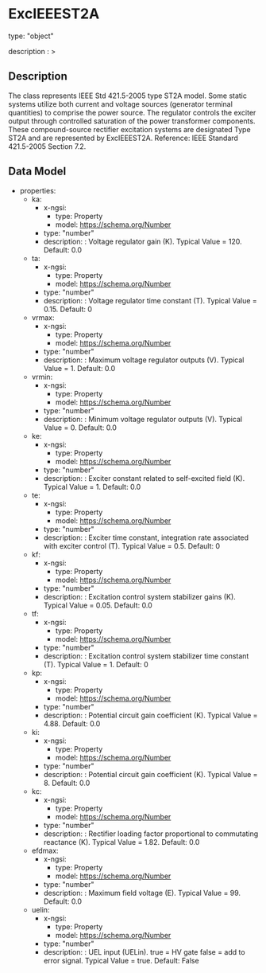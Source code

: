 # ExcIEEEST2A
type: "object"
description : >
## Description
The class represents IEEE Std 421.5-2005 type ST2A model. Some static systems utilize both current and voltage sources (generator terminal quantities) to comprise the power source.  The regulator controls the exciter output through controlled saturation of the power transformer components.  These compound-source rectifier excitation systems are designated Type ST2A and are represented by ExcIEEEST2A.  Reference: IEEE Standard 421.5-2005 Section 7.2.

## Data Model
  - properties:
    - ka:
      - x-ngsi:
        - type: Property
        - model: https://schema.org/Number
      - type: "number"
      - description: : Voltage regulator gain (K).  Typical Value = 120. Default: 0.0
    - ta:
      - x-ngsi:
        - type: Property
        - model: https://schema.org/Number
      - type: "number"
      - description: : Voltage regulator time constant (T).  Typical Value = 0.15. Default: 0
    - vrmax:
      - x-ngsi:
        - type: Property
        - model: https://schema.org/Number
      - type: "number"
      - description: : Maximum voltage regulator outputs (V).  Typical Value = 1. Default: 0.0
    - vrmin:
      - x-ngsi:
        - type: Property
        - model: https://schema.org/Number
      - type: "number"
      - description: : Minimum voltage regulator outputs (V).  Typical Value = 0. Default: 0.0
    - ke:
      - x-ngsi:
        - type: Property
        - model: https://schema.org/Number
      - type: "number"
      - description: : Exciter constant related to self-excited field (K).  Typical Value = 1. Default: 0.0
    - te:
      - x-ngsi:
        - type: Property
        - model: https://schema.org/Number
      - type: "number"
      - description: : Exciter time constant, integration rate associated with exciter control (T).  Typical Value = 0.5. Default: 0
    - kf:
      - x-ngsi:
        - type: Property
        - model: https://schema.org/Number
      - type: "number"
      - description: : Excitation control system stabilizer gains (K).  Typical Value = 0.05. Default: 0.0
    - tf:
      - x-ngsi:
        - type: Property
        - model: https://schema.org/Number
      - type: "number"
      - description: : Excitation control system stabilizer time constant (T).  Typical Value = 1. Default: 0
    - kp:
      - x-ngsi:
        - type: Property
        - model: https://schema.org/Number
      - type: "number"
      - description: : Potential circuit gain coefficient (K).  Typical Value = 4.88. Default: 0.0
    - ki:
      - x-ngsi:
        - type: Property
        - model: https://schema.org/Number
      - type: "number"
      - description: : Potential circuit gain coefficient (K).  Typical Value = 8. Default: 0.0
    - kc:
      - x-ngsi:
        - type: Property
        - model: https://schema.org/Number
      - type: "number"
      - description: : Rectifier loading factor proportional to commutating reactance (K). Typical Value = 1.82. Default: 0.0
    - efdmax:
      - x-ngsi:
        - type: Property
        - model: https://schema.org/Number
      - type: "number"
      - description: : Maximum field voltage (E).  Typical Value = 99. Default: 0.0
    - uelin:
      - x-ngsi:
        - type: Property
        - model: https://schema.org/Number
      - type: "number"
      - description: : UEL input (UELin). true = HV gate false = add to error signal. Typical Value = true. Default: False
